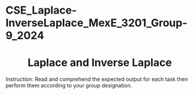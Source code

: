 # CSE_Laplace-InverseLaplace_MexE_3201_Group-9_2024
<h1 align="center"> Laplace and Inverse Laplace </h1> 

Instruction: Read and comprehend the expected output for each task then perform them according to your group designation. 
